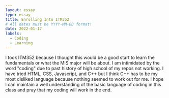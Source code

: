 ```yaml
---
layout: essay
type: essay
title: Enrolling Into ITM352
# All dates must be YYYY-MM-DD format!
date: 2022-01-17
labels:
  - Coding
  - Learning
---
```


I took ITM352 because I thought this would be a good start to learn the fundamentals or what the MIS major will be about. I am intimidated by the word "coding" due to past history of high school of my repos not working. I have tried HTML, CSS, Javascript, and C++ but I think C++ has to be my most disliked language because nothing seemed to work out for me. I hope I can maintain a well understanding of the basic language of coding in this class and pray that my coding will work in the end.
